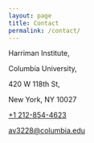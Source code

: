 ```yaml
---
layout: page
title: Contact
permalink: /contact/
---
```



Harriman Institute, 

Columbia University,

420 W 118th St, 

New York, NY 10027

[+1 212-854-4623](tel:+12128544623)

[av3228@columbia.edu](mailto:av3228@columbia.edu)

